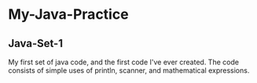 # My-Java-Practice #

## Java-Set-1 ##

My first set of java code, and the first code I've ever created. The code consists of simple uses of println, scanner, and mathematical expressions.
